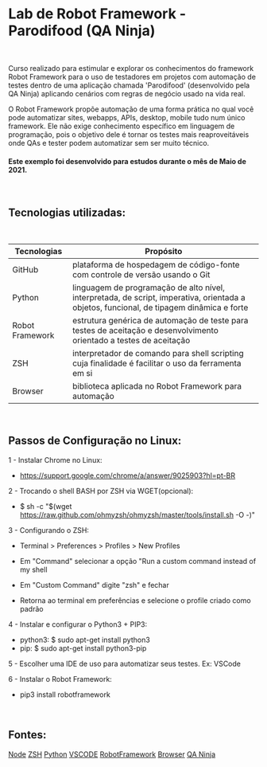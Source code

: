 # Lab de Robot Framework - Parodifood (QA Ninja)

<br>

 Curso realizado para estimular e explorar os conhecimentos do framework Robot Framework para o uso de testadores em projetos com automação de testes dentro de uma aplicação chamada 'Parodifood' (desenvolvido pela QA Ninja) aplicando cenários com regras de negócio usado na vida real. 

 O Robot Framework propõe automação de uma forma prática no qual você pode automatizar sites, webapps, APIs, desktop, mobile tudo num único framework.
 Ele não exige conhecimento específico em linguagem de programação, pois o objetivo dele é tornar os testes mais reaproveitáveis onde QAs e tester podem automatizar sem ser muito técnico.


#### Este exemplo foi desenvolvido para estudos durante o mês de Maio de 2021.

<br>

## Tecnologias utilizadas:

<br>

Tecnologias | Propósito
------------ | -------------
GitHub | plataforma de hospedagem de código-fonte com controle de versão usando o Git
Python | linguagem de programação de alto nível, interpretada, de script, imperativa, orientada a objetos, funcional, de tipagem dinâmica e forte
Robot Framework | estrutura genérica de automação de teste para testes de aceitação e desenvolvimento orientado a testes de aceitação  
ZSH | interpretador de comando para shell scripting cuja finalidade é facilitar o uso da ferramenta em si
Browser | biblioteca aplicada no Robot Framework para automação 
<br>

## Passos de Configuração no Linux:

1 - Instalar Chrome no Linux:

* https://support.google.com/chrome/a/answer/9025903?hl=pt-BR

2 - Trocando o shell BASH por ZSH via WGET(opcional):

* $ sh -c "$(wget https://raw.github.com/ohmyzsh/ohmyzsh/master/tools/install.sh -O -)"

3 - Configurando o ZSH:

* Terminal > Preferences > Profiles > New Profiles<br>

* Em "Command" selecionar a opção "Run a custom command instead of my shell<br>
* Em "Custom Command" digite "zsh" e fechar<br>
* Retorna ao terminal em preferências e selecione o profile criado como padrão<br>


4 - Instalar e configurar o Python3 + PIP3:

* python3: $ sudo apt-get install python3<br>
* pip: $ sudo apt-get install python3-pip<br>


5 - Escolher uma IDE de uso para automatizar seus testes. Ex: VSCode

6 - Instalar o Robot Framework:

* pip3 install robotframework

<br>

## Fontes:
[Node](https://nodejs.org/en/)
[ZSH](https://ohmyz.sh)
[Python](https://www.python.org/)
[VSCODE](https://code.visualstudio.com)
[RobotFramework](https://robotframework.org/)
[Browser](https://robotframework-browser.org/)
[QA Ninja](https://qaninja.academy/)
